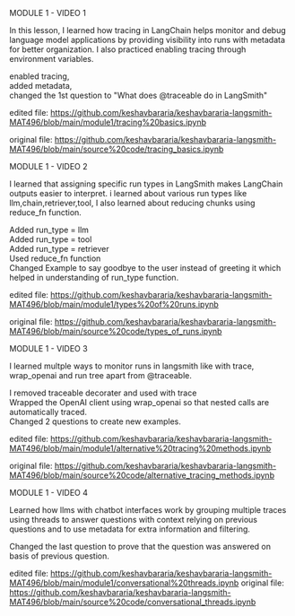 MODULE 1 - VIDEO 1

In this lesson, I learned how tracing in LangChain helps monitor and debug language model applications by providing visibility into runs with metadata for better organization. I also practiced enabling tracing through environment variables.

enabled tracing,  
added metadata,                                                                                                                               
changed the 1st question to "What does @traceable do in LangSmith"

edited file: https://github.com/keshavbararia/keshavbararia-langsmith-MAT496/blob/main/module1/tracing%20basics.ipynb

original file: https://github.com/keshavbararia/keshavbararia-langsmith-MAT496/blob/main/source%20code/tracing_basics.ipynb

MODULE 1 - VIDEO 2

I learned that assigning specific run types in LangSmith makes LangChain outputs easier to interpret. i learned about various run types like llm,chain,retriever,tool, I also learned about reducing chunks using reduce_fn function.

Added run_type = llm                                                                                                                                 
Added run_type = tool                                                                                                                                
Added run_type = retriever                                                                                                                            
Used reduce_fn function                                                                                                                        
Changed Example to say goodbye to the user instead of greeting it which helped in understanding of run_type function.

edited file: https://github.com/keshavbararia/keshavbararia-langsmith-MAT496/blob/main/module1/types%20of%20runs.ipynb

original file: https://github.com/keshavbararia/keshavbararia-langsmith-MAT496/blob/main/source%20code/types_of_runs.ipynb


MODULE 1 - VIDEO 3

I learned multple ways to monitor runs in langsmith like with trace, wrap_openai and run tree apart from @traceable.

I removed traceable decorater and used with trace                                                                                              
Wrapped the OpenAI client using wrap_openai so that nested calls are automatically traced.                                                      
Changed 2 questions to create new examples.

edited file: https://github.com/keshavbararia/keshavbararia-langsmith-MAT496/blob/main/module1/alternative%20tracing%20methods.ipynb

original file: https://github.com/keshavbararia/keshavbararia-langsmith-MAT496/blob/main/source%20code/alternative_tracing_methods.ipynb

MODULE 1 - VIDEO 4

Learned how llms with chatbot interfaces work by grouping multiple traces using threads to answer questions with context relying on previous questions and to use metadata for extra information and filtering.

Changed the last question to prove that the question was answered on basis of previous question.

edited file: https://github.com/keshavbararia/keshavbararia-langsmith-MAT496/blob/main/module1/conversational%20threads.ipynb
original file: https://github.com/keshavbararia/keshavbararia-langsmith-MAT496/blob/main/source%20code/conversational_threads.ipynb


